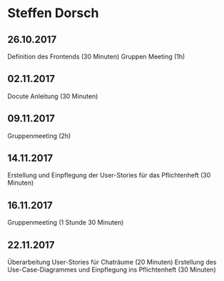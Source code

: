 # Steffen Dorsch

## 26.10.2017

Definition des Frontends (30 Minuten)
Gruppen Meeting (1h)

## 02.11.2017

Docute Anleitung (30 Minuten)

## 09.11.2017

Gruppenmeeting (2h)

## 14.11.2017

Erstellung und Einpflegung der User-Stories für das Pflichtenheft (30 Minuten)

## 16.11.2017

Gruppenmeeting (1 Stunde 30 Minuten)

## 22.11.2017

Überarbeitung User-Stories für Chaträume (20 Minuten)
Erstellung des Use-Case-Diagrammes und Einpflegung ins Pflichtenheft (30 Minuten)
